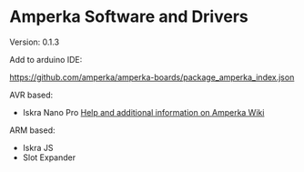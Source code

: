 # Amperka Software and Drivers

Version: 0.1.3<br>

Add to arduino IDE:

https://github.com/amperka/amperka-boards/package_amperka_index.json

AVR based:
- Iskra Nano Pro [Help and additional information on Amperka Wiki](http://wiki.amperka.ru/%D0%BF%D1%80%D0%BE%D0%B4%D1%83%D0%BA%D1%82%D1%8B:iskra-nano-pro)

ARM based:
- Iskra JS
- Slot Expander